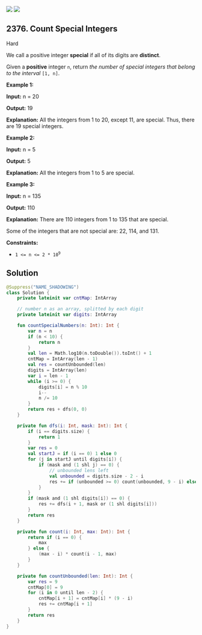 [![](https://img.shields.io/github/stars/javadev/LeetCode-in-Kotlin?label=Stars&style=flat-square)](https://github.com/javadev/LeetCode-in-Kotlin)
[![](https://img.shields.io/github/forks/javadev/LeetCode-in-Kotlin?label=Fork%20me%20on%20GitHub%20&style=flat-square)](https://github.com/javadev/LeetCode-in-Kotlin/fork)

## 2376\. Count Special Integers

Hard

We call a positive integer **special** if all of its digits are **distinct**.

Given a **positive** integer `n`, return _the number of special integers that belong to the interval_ `[1, n]`.

**Example 1:**

**Input:** n = 20

**Output:** 19

**Explanation:** All the integers from 1 to 20, except 11, are special. Thus, there are 19 special integers. 

**Example 2:**

**Input:** n = 5

**Output:** 5

**Explanation:** All the integers from 1 to 5 are special. 

**Example 3:**

**Input:** n = 135

**Output:** 110

**Explanation:** There are 110 integers from 1 to 135 that are special.

Some of the integers that are not special are: 22, 114, and 131.

**Constraints:**

*   <code>1 <= n <= 2 * 10<sup>9</sup></code>

## Solution

```kotlin
@Suppress("NAME_SHADOWING")
class Solution {
    private lateinit var cntMap: IntArray

    // number n as an array, splitted by each digit
    private lateinit var digits: IntArray

    fun countSpecialNumbers(n: Int): Int {
        var n = n
        if (n < 10) {
            return n
        }
        val len = Math.log10(n.toDouble()).toInt() + 1
        cntMap = IntArray(len - 1)
        val res = countUnbounded(len)
        digits = IntArray(len)
        var i = len - 1
        while (i >= 0) {
            digits[i] = n % 10
            i--
            n /= 10
        }
        return res + dfs(0, 0)
    }

    private fun dfs(i: Int, mask: Int): Int {
        if (i == digits.size) {
            return 1
        }
        var res = 0
        val startJ = if (i == 0) 1 else 0
        for (j in startJ until digits[i]) {
            if (mask and (1 shl j) == 0) {
                // unbounded lens left
                val unbounded = digits.size - 2 - i
                res += if (unbounded >= 0) count(unbounded, 9 - i) else 1
            }
        }
        if (mask and (1 shl digits[i]) == 0) {
            res += dfs(i + 1, mask or (1 shl digits[i]))
        }
        return res
    }

    private fun count(i: Int, max: Int): Int {
        return if (i == 0) {
            max
        } else {
            (max - i) * count(i - 1, max)
        }
    }

    private fun countUnbounded(len: Int): Int {
        var res = 9
        cntMap[0] = 9
        for (i in 0 until len - 2) {
            cntMap[i + 1] = cntMap[i] * (9 - i)
            res += cntMap[i + 1]
        }
        return res
    }
}
```